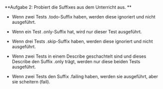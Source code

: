 **Aufgabe 2: Probiert die Suffixes aus dem Unterricht aus. **

- Wenn zwei Tests .todo-Suffix haben, werden diese ignoriert und nicht ausgeführt.

- Wenn ein Test .only-Suffix hat, wird nur dieser Test ausgeführt.

- Wenn drei Tests .skip-Suffix haben, werden diese ignoriert und nicht ausgeführt.

- Wenn zwei Tests in einem Describe geschachtelt sind und dieses Describe den Suffix .only trägt, werden nur diese beiden Tests ausgeführt.

- Wenn zwei Tests den Suffix .failing haben, werden sie ausgeführt, aber sie scheitern (fail).
